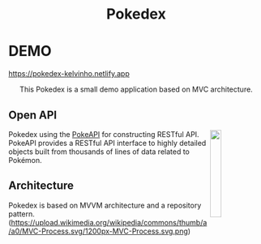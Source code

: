 <h1 align="center">Pokedex</h1>

# DEMO
https://pokedex-kelvinho.netlify.app


<p align="center">
This Pokedex is a small demo application based on MVC architecture.<br>
</p>

## Open API

<img src="https://user-images.githubusercontent.com/24237865/83422649-d1b1d980-a464-11ea-8c91-a24fdf89cd6b.png" align="right" width="21%"/>

Pokedex using the [PokeAPI](https://pokeapi.co/) for constructing RESTful API.<br>
PokeAPI provides a RESTful API interface to highly detailed objects built from thousands of lines of data related to Pokémon.

## Architecture
Pokedex is based on MVVM architecture and a repository pattern.
(https://upload.wikimedia.org/wikipedia/commons/thumb/a/a0/MVC-Process.svg/1200px-MVC-Process.svg.png)
